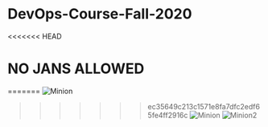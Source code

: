 # DevOps-Course-Fall-2020
<<<<<<< HEAD
# NO JANS ALLOWED

=======
![Minion](https://memegenerator.net/img/instances/65271689.jpg)
>>>>>>> ec35649c213c1571e8fa7dfc2edf65fe4ff2916c
![Minion](https://miro.medium.com/max/1200/0*tmfbLDU_hIeg0B3B.jpg)
![Minion2](https://i.imgflip.com/xsdtv.jpg)
